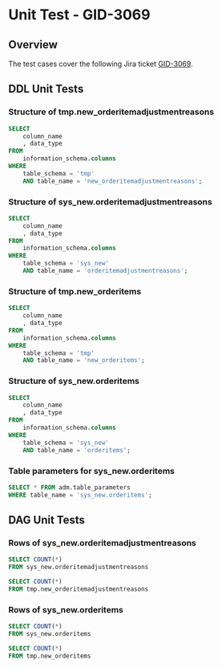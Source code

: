 # Unit Test - GID-3069

## Overview
The test cases cover the following Jira ticket [GID-3069](https://jira.mecca.com.au/browse/GID-3069).

## DDL Unit Tests
### Structure of tmp.new_orderitemadjustmentreasons
```SQL
SELECT
    column_name
    , data_type
FROM
    information_schema.columns
WHERE
    table_schema = 'tmp'
    AND table_name = 'new_orderitemadjustmentreasons';
```

### Structure of sys_new.orderitemadjustmentreasons
```SQL
SELECT
    column_name
    , data_type
FROM
    information_schema.columns
WHERE
    table_schema = 'sys_new'
    AND table_name = 'orderitemadjustmentreasons';
```

### Structure of tmp.new_orderitems
```SQL
SELECT
    column_name
    , data_type
FROM
    information_schema.columns
WHERE
    table_schema = 'tmp'
    AND table_name = 'new_orderitems';
```

### Structure of sys_new.orderitems
```SQL
SELECT
    column_name
    , data_type
FROM
    information_schema.columns
WHERE
    table_schema = 'sys_new'
    AND table_name = 'orderitems';
```

### Table parameters for sys_new.orderitems
```SQL
SELECT * FROM adm.table_parameters 
WHERE table_name = 'sys_new.orderitems';
```

## DAG Unit Tests
### Rows of sys_new.orderitemadjustmentreasons
```SQL
SELECT COUNT(*)
FROM sys_new.orderitemadjustmentreasons
```

```SQL
SELECT COUNT(*)
FROM tmp.new_orderitemadjustmentreasons
```
### Rows of sys_new.orderitems
```SQL
SELECT COUNT(*)
FROM sys_new.orderitems
```

```SQL
SELECT COUNT(*)
FROM tmp.new_orderitems
```

